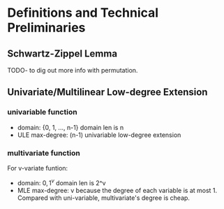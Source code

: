# Definitions and Technical Preliminaries



## Schwartz-Zippel Lemma
TODO- to dig out more info with permutation.



## Univariate/Multilinear Low-degree Extension

### univariable function
* domain: {0, 1, ..., n-1}
  domain len is n
* ULE max-degree: (n-1)
  univariable low-degree extension


### multivariate function
For v-variate funtion:
* domain: ${0,1}^v$
    domain len is 2^v
* MLE max-degree: v
    because the degree of each variable is at most 1.
    Compared with uni-variable, multivariate's degree is cheap.

